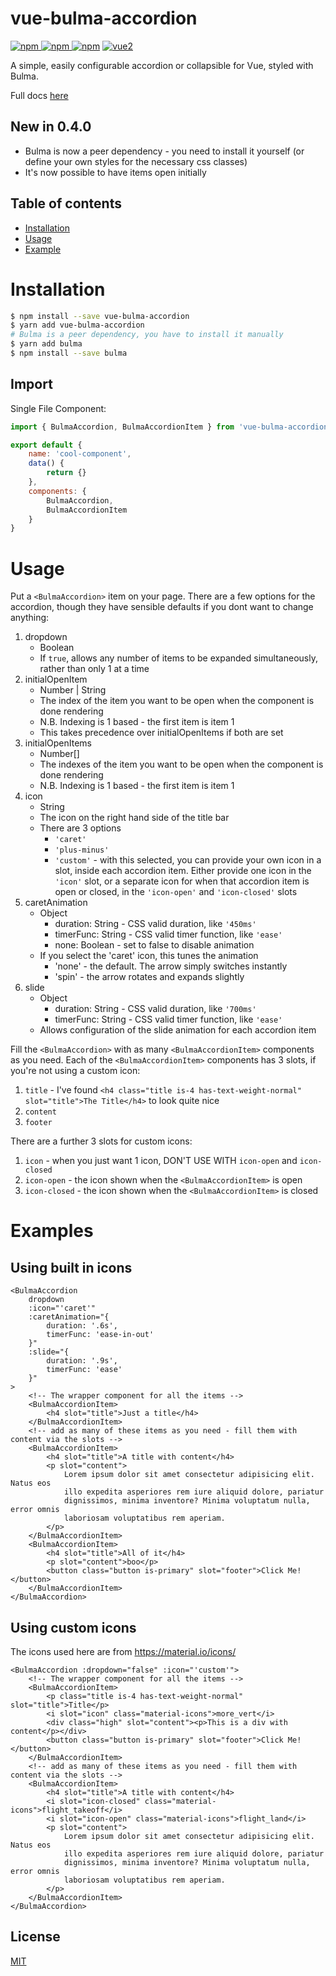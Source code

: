 # vue-bulma-accordion

[![npm](https://img.shields.io/npm/v/vue-bulma-accordion.svg) ![npm](https://img.shields.io/npm/dm/vue-bulma-accordion.svg) ![npm](https://img.shields.io/npm/dt/vue-bulma-accordion.svg)](https://www.npmjs.com/package/vue-bulma-accordion)
[![vue2](https://img.shields.io/badge/vue-2.x-brightgreen.svg)](https://vuejs.org/)

A simple, easily configurable accordion or collapsible for Vue, styled with Bulma.

Full docs [here](https://lunrtick.github.io/vue-bulma-accordion/)

## New in 0.4.0

-   Bulma is now a peer dependency - you need to install it yourself (or define your own styles for the necessary css classes)
-   It's now possible to have items open initially

## Table of contents

-   [Installation](#installation)
-   [Usage](#usage)
-   [Example](#example)

# Installation

```bash
$ npm install --save vue-bulma-accordion
$ yarn add vue-bulma-accordion
# Bulma is a peer dependency, you have to install it manually
$ yarn add bulma
$ npm install --save bulma
```

## Import

Single File Component:

```javascript
import { BulmaAccordion, BulmaAccordionItem } from 'vue-bulma-accordion'

export default {
    name: 'cool-component',
    data() {
        return {}
    },
    components: {
        BulmaAccordion,
        BulmaAccordionItem
    }
}
```

# Usage

Put a `<BulmaAccordion>` item on your page. There are a few options for the accordion, though they have sensible defaults if you dont want to change anything:

1.  dropdown
    -   Boolean
    -   If `true`, allows any number of items to be expanded simultaneously, rather than only 1 at a time
2.  initialOpenItem
    -   Number | String
    -   The index of the item you want to be open when the component is done rendering
    -   N.B. Indexing is 1 based - the first item is item 1
    -   This takes precedence over initialOpenItems if both are set
3.  initialOpenItems
    -   Number[]
    -   The indexes of the item you want to be open when the component is done rendering
    -   N.B. Indexing is 1 based - the first item is item 1
4.  icon
    -   String
    -   The icon on the right hand side of the title bar
    -   There are 3 options
        -   `'caret'`
        -   `'plus-minus'`
        -   `'custom'` - with this selected, you can provide your own icon in a slot, inside each accordion item. Either provide one icon in the `'icon'` slot, or a separate icon for when that accordion item is open or closed, in the `'icon-open'` and `'icon-closed'` slots
5.  caretAnimation
    -   Object
        -   duration: String - CSS valid duration, like `'450ms'`
        -   timerFunc: String - CSS valid timer function, like `'ease'`
        -   none: Boolean - set to false to disable animation
    -   If you select the 'caret' icon, this tunes the animation
        -   'none' - the default. The arrow simply switches instantly
        -   'spin' - the arrow rotates and expands slightly
6.  slide
    -   Object
        -   duration: String - CSS valid duration, like `'700ms'`
        -   timerFunc: String - CSS valid timer function, like `'ease'`
    -   Allows configuration of the slide animation for each accordion item

Fill the `<BulmaAccordion>` with as many `<BulmaAccordionItem>` components as you need. Each of the `<BulmaAccordionItem>` components has 3 slots, if you're not using a custom icon:

1.  `title` - I've found `<h4 class="title is-4 has-text-weight-normal" slot="title">The Title</h4>` to look quite nice
2.  `content`
3.  `footer`

There are a further 3 slots for custom icons:

1.  `icon` - when you just want 1 icon, DON'T USE WITH `icon-open` and `icon-closed`
2.  `icon-open` - the icon shown when the `<BulmaAccordionItem>` is open
3.  `icon-closed` - the icon shown when the `<BulmaAccordionItem>` is closed

# Examples

## Using built in icons

```vue
<BulmaAccordion
    dropdown
    :icon="'caret'"
    :caretAnimation="{
        duration: '.6s',
        timerFunc: 'ease-in-out'
    }"
    :slide="{
        duration: '.9s',
        timerFunc: 'ease'
    }"
>
    <!-- The wrapper component for all the items -->
    <BulmaAccordionItem>
        <h4 slot="title">Just a title</h4>
    </BulmaAccordionItem>
    <!-- add as many of these items as you need - fill them with content via the slots -->
    <BulmaAccordionItem>
        <h4 slot="title">A title with content</h4>
        <p slot="content">
            Lorem ipsum dolor sit amet consectetur adipisicing elit. Natus eos
            illo expedita asperiores rem iure aliquid dolore, pariatur
            dignissimos, minima inventore? Minima voluptatum nulla, error omnis
            laboriosam voluptatibus rem aperiam.
        </p>
    </BulmaAccordionItem>
    <BulmaAccordionItem>
        <h4 slot="title">All of it</h4>
        <p slot="content">boo</p>
        <button class="button is-primary" slot="footer">Click Me!</button>
    </BulmaAccordionItem>
</BulmaAccordion>
```

## Using custom icons

The icons used here are from https://material.io/icons/

```vue
<BulmaAccordion :dropdown="false" :icon="'custom'">
    <!-- The wrapper component for all the items -->
    <BulmaAccordionItem>
        <p class="title is-4 has-text-weight-normal" slot="title">Title</p>
        <i slot="icon" class="material-icons">more_vert</i>
        <div class="high" slot="content"><p>This is a div with content</p></div>
        <button class="button is-primary" slot="footer">Click Me!</button>
    </BulmaAccordionItem>
    <!-- add as many of these items as you need - fill them with content via the slots -->
    <BulmaAccordionItem>
        <h4 slot="title">A title with content</h4>
        <i slot="icon-closed" class="material-icons">flight_takeoff</i>
        <i slot="icon-open" class="material-icons">flight_land</i>
        <p slot="content">
            Lorem ipsum dolor sit amet consectetur adipisicing elit. Natus eos
            illo expedita asperiores rem iure aliquid dolore, pariatur
            dignissimos, minima inventore? Minima voluptatum nulla, error omnis
            laboriosam voluptatibus rem aperiam.
        </p>
    </BulmaAccordionItem>
</BulmaAccordion>
```

## License

[MIT](http://opensource.org/licenses/MIT)
